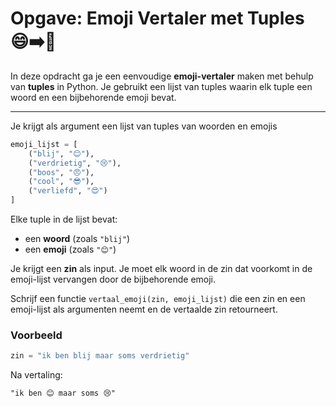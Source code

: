 # Opgave: Emoji Vertaler met Tuples 😄➡️📱

In deze opdracht ga je een eenvoudige **emoji-vertaler** maken met behulp van **tuples** in Python. Je gebruikt een lijst van tuples waarin elk tuple een woord en een bijbehorende emoji bevat.

---

Je krijgt als argument een lijst van tuples van woorden en emojis

```python
emoji_lijst = [
    ("blij", "😊"),
    ("verdrietig", "😢"),
    ("boos", "😠"),
    ("cool", "😎"),
    ("verliefd", "😍")
]
```

Elke tuple in de lijst bevat:

- een **woord** (zoals `"blij"`)
- een **emoji** (zoals `"😊"`)

Je krijgt een **zin** als input. Je moet elk woord in de zin dat voorkomt in de emoji-lijst vervangen door de bijbehorende emoji.

Schrijf een functie `vertaal_emoji(zin, emoji_lijst)` die een zin en een emoji-lijst als argumenten neemt en de vertaalde zin retourneert.

### Voorbeeld

```python
zin = "ik ben blij maar soms verdrietig"
```

Na vertaling:

```
"ik ben 😊 maar soms 😢"
```
